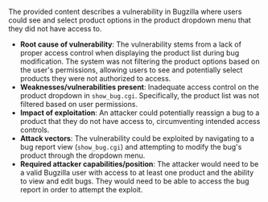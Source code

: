 The provided content describes a vulnerability in Bugzilla where users could see and select product options in the product dropdown menu that they did not have access to.

- **Root cause of vulnerability**: The vulnerability stems from a lack of proper access control when displaying the product list during bug modification. The system was not filtering the product options based on the user's permissions, allowing users to see and potentially select products they were not authorized to access.
- **Weaknesses/vulnerabilities present**: Inadequate access control on the product dropdown in `show_bug.cgi`. Specifically, the product list was not filtered based on user permissions.
- **Impact of exploitation**: An attacker could potentially reassign a bug to a product that they do not have access to, circumventing intended access controls.
- **Attack vectors**: The vulnerability could be exploited by navigating to a bug report view (`show_bug.cgi`) and attempting to modify the bug's product through the dropdown menu.
- **Required attacker capabilities/position**: The attacker would need to be a valid Bugzilla user with access to at least one product and the ability to view and edit bugs. They would need to be able to access the bug report in order to attempt the exploit.